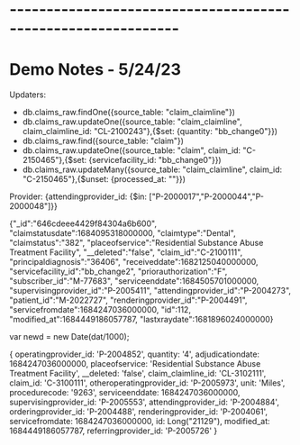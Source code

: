 # ------------------------------------------------------------- # 
#   Demo Notes - 5/24/23

Updaters:
- db.claims_raw.findOne({source_table: "claim_claimline"})
- db.claims_raw.updateOne({source_table: "claim_claimline", claim_claimline_id: "CL-2100243"},{$set: {quantity: "bb_change0"}})
- db.claims_raw.find({source_table: "claim"})
- db.claims_raw.updateOne({source_table: "claim", claim_id: "C-2150465"},{$set: {servicefacility_id: "bb_change0"}})
- db.claims_raw.updateMany({source_table: "claim_claimline", claim_id: "C-2150465"},{$unset: {processed_at: ""}})

Provider:
    {attendingprovider_id: {$in: ["P-2000017","P-2000044","P-2000048"]}}

    































{"_id":"646cdeee4429f84304a6b600",
"claimstatusdate":1684095318000000,
"claimtype":"Dental",
"claimstatus":"382",
"placeofservice":"Residential Substance Abuse Treatment Facility",
"__deleted":"false",
"claim_id":"C-2100111",
"principaldiagnosis":"36406",
"receiveddate":1682125040000000,
"servicefacility_id":"bb_change2",
"priorauthorization":"F",
"subscriber_id":"M-77683",
"serviceenddate":1684505701000000,
"supervisingprovider_id":"P-2005411",
"attendingprovider_id":"P-2004273",
"patient_id":"M-2022727",
"renderingprovider_id":"P-2004491",
"servicefromdate":1684247036000000,
"id":112,
"modified_at":1684449186057787,
"lastxraydate":1681896024000000}


var newd = new Date(dat/1000);


{
    operatingprovider_id: 'P-2004852',
    quantity: '4',
    adjudicationdate: 1684247036000000,
    placeofservice: 'Residential Substance Abuse Treatment Facility',
    __deleted: 'false',
    claim_claimline_id: 'CL-3102111',
    claim_id: 'C-3100111',
    otheroperatingprovider_id: 'P-2005973',
    unit: 'Miles',
    procedurecode: '9263',
    serviceenddate: 1684247036000000,
    supervisingprovider_id: 'P-2005553',
    attendingprovider_id: 'P-2004884',
    orderingprovider_id: 'P-2004488',
    renderingprovider_id: 'P-2004061',
    servicefromdate: 1684247036000000,
    id: Long("21129"),
    modified_at: 1684449186057787,
    referringprovider_id: 'P-2005726'
}